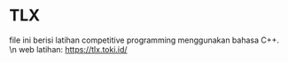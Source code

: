 # TLX
file ini berisi latihan competitive programming menggunakan bahasa C++. \n
web latihan: https://tlx.toki.id/
